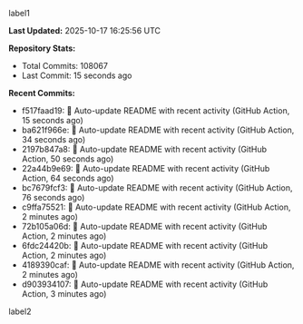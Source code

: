
label1 
<!-- ACTIVITY_START -->
**Last Updated:** 2025-10-17 16:25:56 UTC

**Repository Stats:**
- Total Commits: 108067
- Last Commit: 15 seconds ago

**Recent Commits:**
- f517faad19: 🤖 Auto-update README with recent activity (GitHub Action, 15 seconds ago)
- ba621f966e: 🤖 Auto-update README with recent activity (GitHub Action, 34 seconds ago)
- 2197b847a8: 🤖 Auto-update README with recent activity (GitHub Action, 50 seconds ago)
- 22a44b9e69: 🤖 Auto-update README with recent activity (GitHub Action, 64 seconds ago)
- bc7679fcf3: 🤖 Auto-update README with recent activity (GitHub Action, 76 seconds ago)
- c9ffa75521: 🤖 Auto-update README with recent activity (GitHub Action, 2 minutes ago)
- 72b105a06d: 🤖 Auto-update README with recent activity (GitHub Action, 2 minutes ago)
- 6fdc24420b: 🤖 Auto-update README with recent activity (GitHub Action, 2 minutes ago)
- 4189390caf: 🤖 Auto-update README with recent activity (GitHub Action, 2 minutes ago)
- d903934107: 🤖 Auto-update README with recent activity (GitHub Action, 3 minutes ago)
<!-- ACTIVITY_END -->

label2
